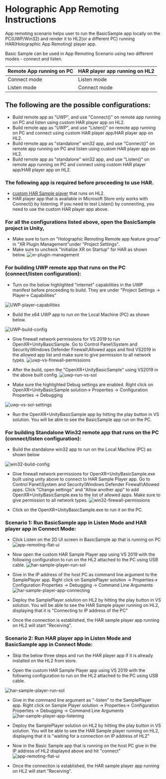 # Holographic App Remoting Instructions

App remoting scenario helps user to run the BasicSample app locally on the PC(UWP/Win32) and render it to HL2(or a different PC) running HAR(Holographic App Remoting) player app.

Basic Sample can be used in App Remoting Scenario using two different modes - connect and listen. 

|Remote App running on PC  | HAR player app running on HL2|
|--------------------------|------------------------------|
|Connect mode              |   Listen mode                |
|Listen mode               |   Connect mode               |

## The following are the possible configurations:
- Build remote app as "UWP", and use "Connect()" on remote app running on PC and listen using custom HAR player app on HL2.
- Build remote app as "UWP", and use "Listen()" on remote app running on PC and connect using custom HAR player app/HAR player app on HL2.
- Build remote app as "standalone" win32 app, and use "Connect()" on remote app running on PC and listen using custom HAR player app on HL2.
- Build remote app as "standalone" win32 app, and use "Listen()" on remote app running on PC and connect using custom HAR player app/HAR player app on HL2.

### The following app is required before proceeding to use HAR. 
- [custom HAR Sample player](https://github.com/microsoft/MixedReality-HolographicRemoting-Samples/blob/main/player/sample/SamplePlayer.sln) that runs on HL2.
- HAR player app that is available in Microsoft Store only works with Connect() by listening. If you need to test Listen() by connecting, you need to use the custom HAR player app above.

### For all the configurations listed above, open the BasicSample project in Unity, 
- Make sure to turn on "Holographic Remoting Remote app feature group" in "XR Plugin Management"under "Project Settings".
- Make sure to uncheck "Initialize XR on Startup" for HAR as shown below.
![xr-plugin-management](Readme/xr-plugin-management.png)

### For building UWP remote app that runs on the PC (connect/listen configuration):
- Turn on the below highlighted "internet" capabilities in the UWP manifest before proceeding to build. They are under "Project Settings → Player→ Capabilities"

![UWP-player-capabilities](Readme/UWP-player-capabilities.png)

- Build the x64 UWP app to run on the Local Machine (PC) as shown below.

![UWP-build-config](Readme/UWP-build-config.png)

- Give firewall network permissions for VS 2019 to run OpenXR+UnityBasicSample. Go to Control Panel\System and Security\Windows Defender Firewall\Allowed apps and find VS2019 in the allowed app list and make sure to give permission to all network types.
![uwp-vs-firewall-permissions](Readme/uwp-vs-firewall-permissions.png)

- After the build, open the "OpenXR+UnityBasicSample" using VS2019 in the above built config.
![uwp-run-vs-sol](Readme/uwp-run-vs-sol.png)

- Make sure the highlighted Debug settings are enabled. Right click on OpenXR+UnityBasicSample solution→ Properties → Configuration Properties → Debugging

![uwp-vs-sol-settings](Readme/uwp-vs-sol-settings.png)

- Run the OpenXR+UnityBasicSample app by hitting  the play button in VS solution. You will be able to see the BasicSample app run on the PC. 

### For building Standalone Win32 remote app that runs on the PC (connect/listen configuration):
- Build the standalone win32 app to run on the Local Machine (PC) as shown below

![win32-build-config](Readme/win32-build-config.png)

- Give firewall network permissions for OpenXR+UnityBasicSample.exe built using unity above to connect to HAR Sample Player app. Go to Control Panel\System and Security\Windows Defender Firewall\Allowed apps. 
Click "Change settings" and "Allow another app" to add OpenXR+UnityBasicSample.exe to the list of allowed apps. Make sure to give permission to all network types.
![win32-firewall-permissions](Readme/win32-firewall-permissions.png)

- Click on the OpenXR+UnityBasicSample.exe to run it on the PC.


### Scenario 1: Run BasicSample app in Listen Mode and HAR player app in Connect Mode:

- Click Listen on the 2D UI screen in BasicSample ap that is running on PC
![app-remoting-flat-ui](Readme/app-remoting-flat-ui.png)

- Now open the custom HAR Sample Player app using VS 2019 with the following configuration to run on the HL2 attached to the PC using USB cable.
![har-sample-player-run-sol](Readme/har-sample-player-run-sol.png)

- Give in the IP address of the host PC as command line argument to the SamplePlayer app. Right click on SamplePlayer solution → Properties→ Configuration Properties → Debugging → Command Line Arguments
![har-sample-player-app-connecting](Readme/har-sample-player-app-connecting.png)

- Deploy the SamplePlayer solution on HL2 by hitting the play button in VS solution. You will be able to see the HAR Sample player running on HL2, displaying that it is "Connecting to IP address of the PC"

- Once the connection is established, the HAR sample player app running on HL2 will start "Receiving".

### Scenario 2: Run HAR player app in Listen Mode and BasicSample app in Connect Mode:

- Skip the below three steps and run the HAR player app if it is already installed on the HL2 from store.

- Open the custom HAR Sample Player app using VS 2019 with the following configuration to run on the HL2 attached to the PC using USB cable.

![har-sample-player-run-sol](Readme/har-sample-player-run-sol.png)

- Give in the command line argument as "-listen" to the SamplePlayer app. Right click on Sample Player solution → Properties→ Configuration Properties → Debugging → Command Line Arguments
![har-sample-player-app-listening](Readme/har-sample-player-app-listening.png)

- Deploy the SamplePlayer solution on HL2 by hitting the play button in VS solution. You will be able to see the HAR Sample player running on HL2, displaying that it is "waiting for a connection on IP address of HL2"

- Now in the Basic Sample app that is running on the host PC  give in the IP address of HL2 displayed above and hit "connect"
![app-remoting-flat-ui](Readme/app-remoting-flat-ui.png)

- Once the connection is established, the HAR sample player app running on HL2 will start "Receiving".

